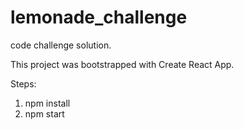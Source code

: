# lemonade_challenge
code challenge solution.

This project was bootstrapped with Create React App.

Steps:
1. npm install
2. npm start

